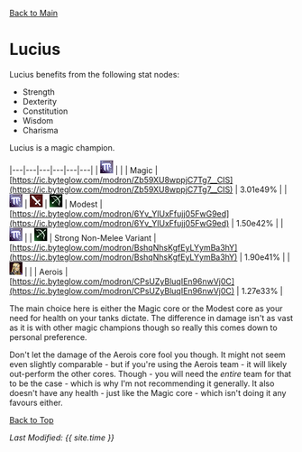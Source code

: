 [Back to Main](index.md)

# Lucius

Lucius benefits from the following stat nodes:

* Strength
* Dexterity
* Constitution
* Wisdom
* Charisma

Lucius is a magic champion.

|---|---|---|---|---|---|
| ![Magic Icon](images\magic.png) |   |   | Magic  | [https://ic.byteglow.com/modron/Zb59XU8wppjC7Tg7__CIS](https://ic.byteglow.com/modron/Zb59XU8wppjC7Tg7__CIS) | 3.01e49% |
| ![Magic Icon](images\magic.png) | ![Melee Icon](images\melee.png) | ![Ranged Icon](images\ranged.png) | Modest  | [https://ic.byteglow.com/modron/6Yv_YlUxFfujj05FwG9ed](https://ic.byteglow.com/modron/6Yv_YlUxFfujj05FwG9ed) | 1.50e42% |
| ![Magic Icon](images\magic.png) |   | ![Ranged Icon](images\ranged.png) | Strong Non-Melee Variant | [https://ic.byteglow.com/modron/BshqNhsKgfEyLYymBa3hY](https://ic.byteglow.com/modron/BshqNhsKgfEyLYymBa3hY) | 1.90e41% |
| ![Lucius Icon](images\lucius.png) |   |   | Aerois  | [https://ic.byteglow.com/modron/CPsUZyBluqIEn96nwVj0C](https://ic.byteglow.com/modron/CPsUZyBluqIEn96nwVj0C) | 1.27e33% |

The main choice here is either the Magic core or the Modest core as your need for health on your tanks dictate. The difference in damage isn't as vast as it is with other magic champions though so really this comes down to personal preference.

Don't let the damage of the Aerois core fool you though. It might not seem even slightly comparable - but if you're using the Aerois team - it will likely out-perform the other cores. Though - you will need the *entire* team for that to be the case - which is why I'm not recommending it generally. It also doesn't have any health - just like the Magic core - which isn't doing it any favours either.

[Back to Top](#top)

*Last Modified: {{ site.time }}*